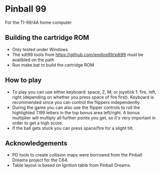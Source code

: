 # Pinball 99
For the TI-99/4A home computer

## Building the cartridge ROM
* Only tested under Windows
* The xdt99 tools from https://github.com/endlos99/xdt99 must be availbled on the path
* Run make.bat to build the cartridge ROM

## How to play
* To play you can use either keyboard: space, Z, M; or joystick 1: fire, left, right (depending on whether you press space of fire first). Keyboard is recommended since you can control the flippers independently.
* During the game you can also use the flipper controls to roll the highlighted TI99 letters in the top bonus area left/right. A bonus multiplier will multiply all further points you get, so it's very important in order to get a high score.
* If the ball gets stuck you can press space/fire for a slight tilt.

## Acknowledgements
* PD tools to create collision maps were borrowed from the Pinball Dreams project for the C64.
* Table layout is based on Ignition table from Pinball Dreams.

